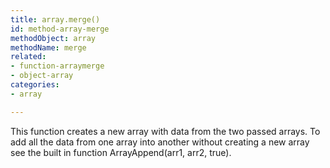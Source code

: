 ```yaml
---
title: array.merge()
id: method-array-merge
methodObject: array
methodName: merge
related:
- function-arraymerge
- object-array
categories:
- array

---
```


This function creates a new array with data from the two passed arrays. To add all the data from one array into another without creating a new array see the built in function ArrayAppend(arr1, arr2, true).
